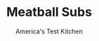 ---
layout: ../../layouts/MarkdownPostLayout.astro
title: Meatball Subs
author: America's Test Kitchen
pubDate: 2023-03-15
description: "From making the meatballs to heating the sauce and melting the cheese, this entire recipe happens in the oven, avoiding stovetop splatter."
image_url: https://res.cloudinary.com/hksqkdlah/image/upload/ar_1:1,c_fill,dpr_2.0,f_auto,fl_lossy.progressive.strip_profile,g_faces:auto,q_auto:low,w_344/32014_sfs-meatball-subs-14
tags: ["Main Courses","Pork","Beef","Weeknight","Sandwiches","Cookbook Collection"]
calories: 2823
protein: 44
carbohydrates: 43
fats: 38
fiber: 6
ingredients: ["1 tablespoon, extra-virgin olive oil","1 1/4 pounds, 85 percent lean ground beef","3/4 cup, plain dried bread crumbs with Italian seasonings","2 , large eggs, lightly beaten","1 teaspoon, garlic powder","1 teaspoon, table salt","1/2 teaspoon, pepper","4 (6-inch) Italian, sub rolls, split lengthwise","1 1/3 cups, jarred marinara sauce","4 thin slices, deli provolone cheese (4 ounces)"]
serves: 4
time: "30 minutes"
instructions: ["Adjust oven rack to middle position and heat oven to 400 degrees. Grease rimmed baking sheet with oil. Mix beef, bread crumbs, eggs, garlic powder, salt, and pepper in bowl until well combined. Form mixture into twelve 2-inch meatballs, place on prepared sheet, and bake until browned and meat registers 160 degrees, about 15 minutes. Transfer meatballs to plate; discard accumulated grease on sheet.","Carefully line now-empty sheet with parchment paper. Place rolls on sheet and lay 3 meatballs inside each roll. Top meatballs on each sandwich with 1/3 cup marinara sauce and 1 slice provolone. Bake until cheese is melted and sauce is heated through, about 5 minutes. Serve."]
nutrition: ["914 mg Potassium, K","539 mg Phosphorus, P","482 mg Calcium, Ca","16 mg Iron, Fe","86 mg Magnesium, Mg","1061 mg Sodium, Na","8 mg Zinc, Zn","38 g Total lipid (fat)","12 mg Niacin","15 g Fatty acids, total monounsaturated","3 g Fatty acids, total polyunsaturated","5 mg Vitamin C, total ascorbic acid","210 mg Cholesterol","14 g Fatty acids, total saturated","1 g Fatty acids, total trans","6 g Fiber, total dietary","45 µg Folic acid","65 µg Folate, food","6 g Sugars, total","156 µg Vitamin K (phylloquinone)","219 g Water","43 g Carbohydrate, by difference","143 µg Folate, DFE","44 g Protein","4 mg Vitamin E (alpha-tocopherol)","3 µg Vitamin B-12","157 µg Vitamin A, RAE","705 kcal Energy","2823 calories"]
notes: "Our favorite premium jarred sauce is Victoria Marinara Sauce."
---